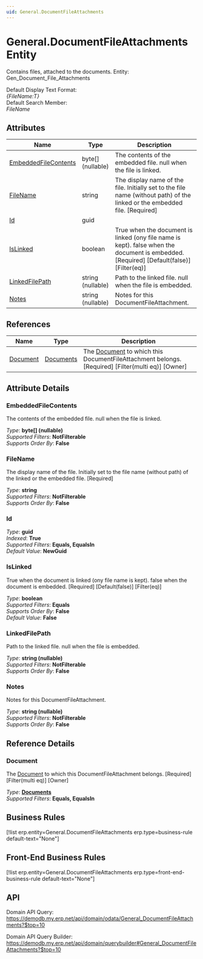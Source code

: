 ```yaml
---
uid: General.DocumentFileAttachments
---
```

# General.DocumentFileAttachments Entity

Contains files, attached to the documents. Entity: Gen_Document_File_Attachments

Default Display Text Format:  
_{FileName:T}_  
Default Search Member:  
_FileName_  

## Attributes

| Name | Type | Description |
| ---- | ---- | --- |
| [EmbeddedFileContents](General.DocumentFileAttachments.md#embeddedfilecontents) | byte[] (nullable) | The contents of the embedded file. null when the file is linked. 
| [FileName](General.DocumentFileAttachments.md#filename) | string | The display name of the file. Initially set to the file name (without path) of the linked or the embedded file. [Required] 
| [Id](General.DocumentFileAttachments.md#id) | guid |  
| [IsLinked](General.DocumentFileAttachments.md#islinked) | boolean | True when the document is linked (ony file name is kept). false when the document is embedded. [Required] [Default(false)] [Filter(eq)] 
| [LinkedFilePath](General.DocumentFileAttachments.md#linkedfilepath) | string (nullable) | Path to the linked file. null when the file is embedded. 
| [Notes](General.DocumentFileAttachments.md#notes) | string (nullable) | Notes for this DocumentFileAttachment. 

## References

| Name | Type | Description |
| ---- | ---- | --- |
| [Document](General.DocumentFileAttachments.md#document) | [Documents](General.Documents.md) | The [Document](General.DocumentFileAttachments.md#document) to which this DocumentFileAttachment belongs. [Required] [Filter(multi eq)] [Owner] |


## Attribute Details

### EmbeddedFileContents

The contents of the embedded file. null when the file is linked.

_Type_: **byte[] (nullable)**  
_Supported Filters_: **NotFilterable**  
_Supports Order By_: **False**  

### FileName

The display name of the file. Initially set to the file name (without path) of the linked or the embedded file. [Required]

_Type_: **string**  
_Supported Filters_: **NotFilterable**  
_Supports Order By_: **False**  

### Id

_Type_: **guid**  
_Indexed_: **True**  
_Supported Filters_: **Equals, EqualsIn**  
_Default Value_: **NewGuid**  

### IsLinked

True when the document is linked (ony file name is kept). false when the document is embedded. [Required] [Default(false)] [Filter(eq)]

_Type_: **boolean**  
_Supported Filters_: **Equals**  
_Supports Order By_: **False**  
_Default Value_: **False**  

### LinkedFilePath

Path to the linked file. null when the file is embedded.

_Type_: **string (nullable)**  
_Supported Filters_: **NotFilterable**  
_Supports Order By_: **False**  

### Notes

Notes for this DocumentFileAttachment.

_Type_: **string (nullable)**  
_Supported Filters_: **NotFilterable**  
_Supports Order By_: **False**  


## Reference Details

### Document

The [Document](General.DocumentFileAttachments.md#document) to which this DocumentFileAttachment belongs. [Required] [Filter(multi eq)] [Owner]

_Type_: **[Documents](General.Documents.md)**  
_Supported Filters_: **Equals, EqualsIn**  



## Business Rules

[!list erp.entity=General.DocumentFileAttachments erp.type=business-rule default-text="None"]

## Front-End Business Rules

[!list erp.entity=General.DocumentFileAttachments erp.type=front-end-business-rule default-text="None"]

## API

Domain API Query:
<https://demodb.my.erp.net/api/domain/odata/General_DocumentFileAttachments?$top=10>

Domain API Query Builder:
<https://demodb.my.erp.net/api/domain/querybuilder#General_DocumentFileAttachments?$top=10>

